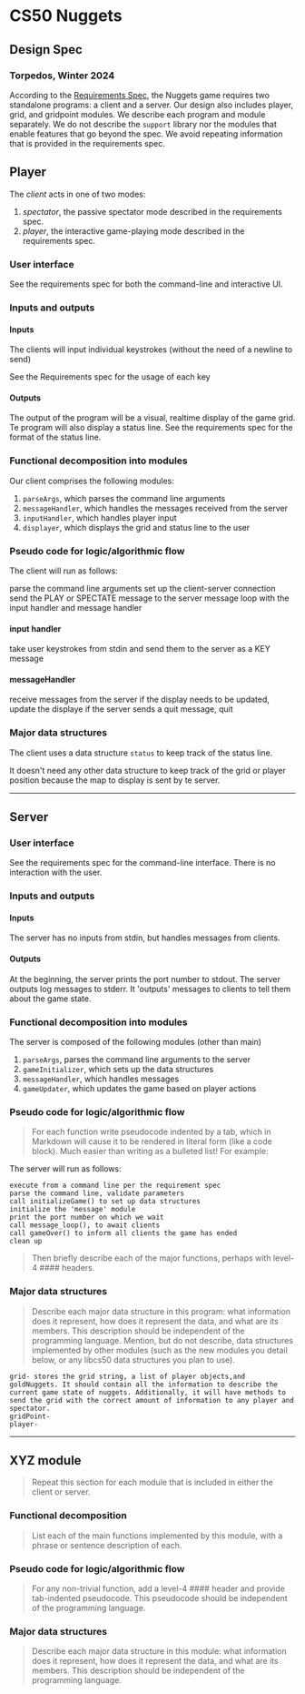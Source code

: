# CS50 Nuggets
## Design Spec
### Torpedos, Winter 2024

According to the [Requirements Spec](REQUIREMENTS.md), the Nuggets game requires two standalone programs: a client and a server.
Our design also includes player, grid, and gridpoint modules.
We describe each program and module separately.
We do not describe the `support` library nor the modules that enable features that go beyond the spec.
We avoid repeating information that is provided in the requirements spec.

## Player

The *client* acts in one of two modes:

 1. *spectator*, the passive spectator mode described in the requirements spec.
 2. *player*, the interactive game-playing mode described in the requirements spec.

### User interface

See the requirements spec for both the command-line and interactive UI.
    
### Inputs and outputs

#### Inputs
The clients will input individual keystrokes (without the need of a newline to send)

See the Requirements spec for the usage of each key

#### Outputs
The output of the program will be a visual, realtime display of the game grid. 
Te program will also display a status line. See the requirements spec for 
the format of the status line.

### Functional decomposition into modules

Our client comprises the following modules:

1. `parseArgs`, which parses the command line arguments
2. `messageHandler`, which handles the messages received from the server
3. `inputHandler`, which handles player input
4. `displayer`, which displays the grid and status line to the user
 
### Pseudo code for logic/algorithmic flow

The client will run as follows:

  parse the command line arguments
  set up the client-server connection
  send the PLAY or SPECTATE message to the server
  message loop with the input handler and message handler

#### input handler

  take user keystrokes from stdin and send them to the server as a KEY message

#### messageHandler

  receive messages from the server
  if the display needs to be updated, update the displaye
  if the server sends a quit message, quit

### Major data structures
    
The client uses a data structure `status` to keep track of the status line.

It doesn't need any other data structure to keep track of the grid or player position
because the map to display is sent by te server.
    
---

## Server
### User interface

See the requirements spec for the command-line interface.
There is no interaction with the user.

### Inputs and outputs

#### Inputs
The server has no inputs from stdin, but handles messages from clients.

#### Outputs
At the beginning, the server prints the port number to stdout.
The server outputs log messages to stderr. It 'outputs' messages to clients
to tell them about the game state.

### Functional decomposition into modules

The server is composed of the following modules (other than main)

1. `parseArgs`, parses the command line arguments to the server
2. `gameInitializer`, which sets up the data structures
3. `messageHandler`, which handles messages
4. `gameUpdater`, which updates the game based on player actions


### Pseudo code for logic/algorithmic flow

> For each function write pseudocode indented by a tab, which in Markdown will cause it to be rendered in literal form (like a code block).
> Much easier than writing as a bulleted list!
> For example:

The server will run as follows:

	execute from a command line per the requirement spec
	parse the command line, validate parameters
	call initializeGame() to set up data structures
	initialize the 'message' module
	print the port number on which we wait
	call message_loop(), to await clients
	call gameOver() to inform all clients the game has ended
	clean up


> Then briefly describe each of the major functions, perhaps with level-4 #### headers.

### Major data structures

> Describe each major data structure in this program: what information does it represent, how does it represent the data, and what are its members.
> This description should be independent of the programming language.
> Mention, but do not describe, data structures implemented by other modules (such as the new modules you detail below, or any libcs50 data structures you plan to use).

    grid- stores the grid string, a list of player objects,and goldNuggets. It should contain all the information to describe the current game state of nuggets. Additionally, it will have methods to send the grid with the correct amount of information to any player and spectator.
    gridPoint- 
    player-
---

## XYZ module

> Repeat this section for each module that is included in either the client or server.

### Functional decomposition

> List each of the main functions implemented by this module, with a phrase or sentence description of each.

### Pseudo code for logic/algorithmic flow

> For any non-trivial function, add a level-4 #### header and provide tab-indented pseudocode.
> This pseudocode should be independent of the programming language.

### Major data structures

> Describe each major data structure in this module: what information does it represent, how does it represent the data, and what are its members.
> This description should be independent of the programming language.
